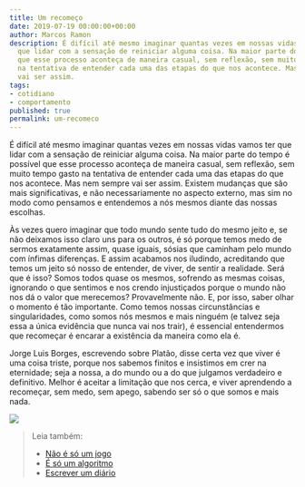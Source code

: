 ```yaml
---
title: Um recomeço
date: 2019-07-19 00:00:00+00:00
author: Marcos Ramon
description: É difícil até mesmo imaginar quantas vezes em nossas vidas vamos ter
  que lidar com a sensação de reiniciar alguma coisa. Na maior parte do tempo é possível
  que esse processo aconteça de maneira casual, sem reflexão, sem muito tempo gasto
  na tentativa de entender cada uma das etapas do que nos acontece. Mas nem sempre
  vai ser assim.
tags:
- cotidiano
- comportamento
published: true
permalink: um-recomeco
---
```

É difícil até mesmo imaginar quantas vezes em nossas vidas vamos ter que lidar com a sensação de reiniciar alguma coisa. Na maior parte do tempo é possível que esse processo aconteça de maneira casual, sem reflexão, sem muito tempo gasto na tentativa de entender cada uma das etapas do que nos acontece. Mas nem sempre vai ser assim. Existem mudanças que são mais significativas, e não necessariamente no aspecto externo, mas sim no modo como pensamos e entendemos a nós mesmos diante das nossas escolhas.

Às vezes quero imaginar que todo mundo sente tudo do mesmo jeito e, se não deixamos isso claro uns para os outros, é só porque temos medo de sermos exatamente assim, quase iguais, sósias que caminham pelo mundo com ínfimas diferenças. E assim acabamos nos iludindo, acreditando que temos um jeito só nosso de entender, de viver, de sentir a realidade. Será que é isso? Somos todos quase os mesmos, sofrendo as mesmas coisas, ignorando o que sentimos e nos crendo injustiçados porque o mundo não nos dá o valor que merecemos? Provavelmente não. E, por isso, saber olhar o momento é tão importante. Como temos nossas circunstâncias e singularidades, como somos nós mesmos e mais ninguém (e talvez seja essa a única evidência que nunca vai nos trair), é essencial entendermos que recomeçar é encarar a existência da maneira como ela é.

Jorge Luis Borges, escrevendo sobre Platão, disse certa vez que viver é uma coisa triste, porque nos sabemos finitos e insistimos em crer na eternidade; seja a nossa, a do mundo ou a do que julgamos verdadeiro e definitivo. Melhor é aceitar a limitação que nos cerca, e viver aprendendo a recomeçar, sem medo, sem apego, sabendo ser só o que somos e mais nada.

![](recomeco.PNG)



> Leia também:
> - <a href="/nao-e-so-um-jogo">Não é só um jogo</a>
> - <a href="/e-so-um-algoritmo">É só um algoritmo</a>
> - <a href="/escrever-um-diario">Escrever um diário</a>
